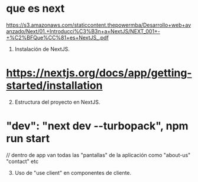 
# que es next
https://s3.amazonaws.com/staticcontent.thepowermba/Desarrollo+web+avanzado/Next/01.+Introducci%C3%B3n+a+NextJS/NEXT_001+-+%C2%BFQue%CC%81+es+NextJS_.pdf

1. Instalación de NextJS.
# https://nextjs.org/docs/app/getting-started/installation

2. Estructura del proyecto en NextJS.
# "dev": "next dev --turbopack", npm run start


// dentro de app van todas las "pantallas" de la aplicación como "about-us" "contact" etc

3. Uso de "use client" en componentes de cliente.



